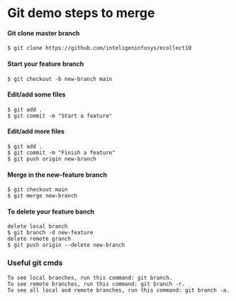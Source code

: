 # Git demo steps to merge

#### Git clone master branch
```
$ git clone https://github.com/inteligeninfosys/ecollect10
```

#### Start your feature branch
```
$ git checkout -b new-branch main
```
#### Edit/add some files
```
$ git add .
$ git commit -m "Start a feature"
```
#### Edit/add more files
```
$ git add .
$ git commit -m "Finish a feature"
$ git push origin new-branch
```
#### Merge in the new-feature branch
```
$ git checkout main
$ git merge new-branch
```
#### To delete your feature banch
```
delete local branch
$ git branch -d new-feature
delete remote granch
$ git push origin --delete new-branch
```
### Useful git cmds
```
To see local branches, run this command: git branch.
To see remote branches, run this command: git branch -r.
To see all local and remote branches, run this command: git branch -a.
```
